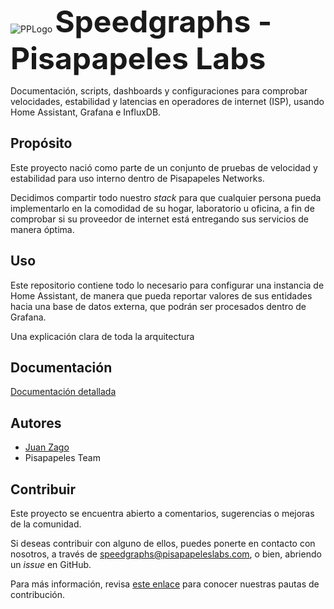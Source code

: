 
![PPLogo](https://static3.pisapapeles.net/uploads/2019/03/cropped-cropped-logosoloblanco512x512v2-32x32.png) <font size="7"> **Speedgraphs - Pisapapeles Labs** </font>


Documentación, scripts, dashboards y configuraciones para comprobar velocidades, estabilidad y latencias en operadores de internet (ISP), usando Home Assistant, Grafana e InfluxDB. 

## Propósito
Este proyecto nació como parte de un conjunto de pruebas de velocidad y estabilidad para uso interno dentro de Pisapapeles Networks. 

Decidimos compartir todo nuestro *stack* para que cualquier persona pueda implementarlo en la comodidad de su hogar, laboratorio u oficina, a fin de comprobar si su proveedor de internet está entregando sus servicios de manera óptima.



## Uso

Este repositorio contiene todo lo necesario para configurar una instancia de Home Assistant, de manera que pueda reportar valores de sus entidades hacia una base de datos externa, que podrán ser procesados dentro de Grafana.

Una explicación clara de toda la arquitectura 

## Documentación

[Documentación detallada](https://www.youtube.com/watch?v=dQw4w9WgXcQ)



## Autores

- [Juan Zago](https://github.com/JuanZagoR)
- Pisapapeles Team



## Contribuir

Este proyecto se encuentra abierto a comentarios, sugerencias o mejoras de la comunidad.

Si deseas contribuir con alguno de ellos, puedes ponerte en contacto con nosotros, a través de speedgraphs@pisapapeleslabs.com, o bien, abriendo un *issue* en GitHub.

Para más información, revisa [este enlace](https://www.youtube.com/watch?v=dQw4w9WgXcQ) para conocer nuestras pautas de contribución.

